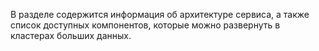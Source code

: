 В разделе содержится информация об архитектуре сервиса, а также список доступных компонентов, которые можно развернуть в кластерах больших данных.